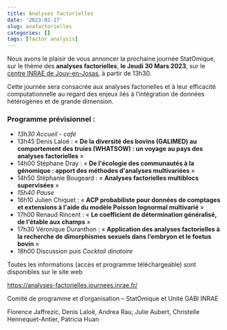 ```yaml
---
title: Analyses factorielles
date: '2023-02-17'
slug: anafactorielles
categories: []
tags: [factor analysis]
---
```


Nous avons le plaisir de vous annoncer la prochaine journée StatOmique, sur le thème des **analyses factorielles**, **le Jeudi 30 Mars 2023**, sur le [centre INRAE de Jouy-en-Josas](https://www.inrae.fr/centres/ile-france-jouy-josas-antony), à partir de 13h30.

Cette journée sera consacrée aux analyses factorielles et à leur efficacité computationnelle au regard des enjeux liés à l’intégration de données hétérogènes et de grande dimension.

### Programme prévisionnel :

- _13h30_ _Accueil - café_
- 13h45 Denis Laloë : « **De la diversité des bovins (GALIMED) au comportement des truies (WHATSOW) : un voyage au pays des analyses factorielles** » 
- 14h00 Stéphane Dray : « **De l'écologie des communautés à la génomique : apport des méthodes d'analyses multivariées** » 
- 14h50 Stéphanie Bougeard   : « **Analyses factorielles multiblocs supervisées** » 
- _15h40_ _Pause_ 
- 16h10 Julien Chiquet : « **ACP probabiliste pour données de comptages et extensions à l'aide du modèle Poisson lognormal multivarié** » 
- 17h00 Renaud Rincent : « **Le coefficient de détermination généralisé, de l'étable aux champs** » 
- 17h30 Véronique Duranthon : « **Application des analyses factorielles à la recherche de dimorphismes sexuels dans l’embryon et le foetus bovin** » 
- 18h00 Discussion puis _Cocktail dinatoire_ 

Toutes les informations (accès et programme téléchargeable) sont disponibles sur le site web

https://analyses-factorielles.journees.inrae.fr/

Comité de programme et d’organisation – StatOmique et Unité GABI INRAE

Florence Jaffrezic, Denis Laloë, Andrea Rau, Julie Aubert, Christelle Hennequet-Antier, Patricia Huan
